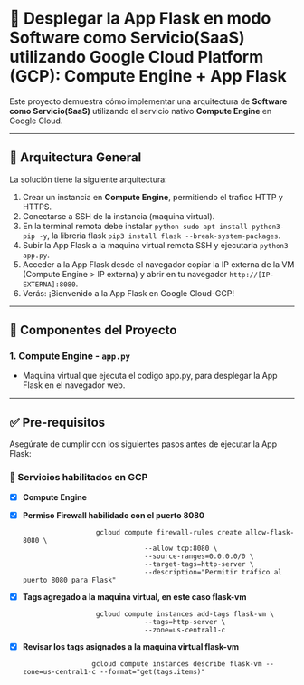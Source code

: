 # 📡 Desplegar la App Flask en modo Software como Servicio(SaaS) utilizando Google Cloud Platform (GCP): Compute Engine + App Flask

Este proyecto demuestra cómo implementar una arquitectura de **Software como Servicio(SaaS)** utilizando el 
servicio nativo **Compute Engine** en Google Cloud.

---

## 🚀 Arquitectura General

La solución tiene la siguiente arquitectura:

1. Crear un instancia en **Compute Engine**, permitiendo el trafico HTTP y HTTPS.
2. Conectarse a SSH de la instancia (maquina virtual).
3. En la terminal remota debe instalar `python sudo apt install python3-pip -y`, la libreria flask `pip3 install flask --break-system-packages`.
4. Subir la App Flask a la maquina virtual remota SSH y ejecutarla `python3 app.py`.
5. Acceder a la App Flask desde el navegador copiar la IP externa de la VM (Compute Engine > IP externa) y abrir en tu navegador `http://[IP-EXTERNA]:8080`.
6. Verás: ¡Bienvenido a la App Flask en Google Cloud-GCP!


---

## 🧪 Componentes del Proyecto

### 1. Compute Engine - `app.py`

- Maquina virtual que ejecuta el codigo app.py, para desplegar la App Flask en el navegador web.

---

## ✅ Pre-requisitos

Asegúrate de cumplir con los siguientes pasos antes de ejecutar la App Flask:

### 🔌 Servicios habilitados en GCP

- [x] **Compute Engine**
- [x] **Permiso Firewall habilidado con el puerto 8080**

                        gcloud compute firewall-rules create allow-flask-8080 \
                                    --allow tcp:8080 \
                                    --source-ranges=0.0.0.0/0 \
                                    --target-tags=http-server \
                                    --description="Permitir tráfico al puerto 8080 para Flask"

- [x] **Tags agregado a la maquina virtual, en este caso flask-vm**

                        gcloud compute instances add-tags flask-vm \
                                    --tags=http-server \
                                    --zone=us-central1-c
          
 - [x] **Revisar los tags asignados a la maquina virtual flask-vm**

                        gcloud compute instances describe flask-vm --zone=us-central1-c --format="get(tags.items)"



